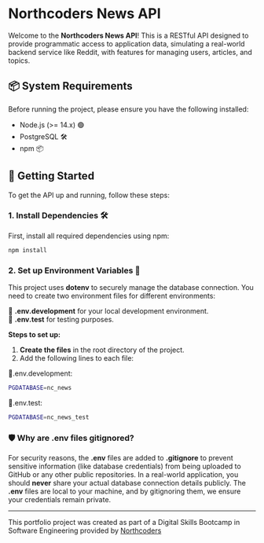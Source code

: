 # Northcoders News API

Welcome to the **Northcoders News API**! This is a RESTful API designed to provide programmatic access to application data, simulating a real-world backend service like Reddit, with features for managing users, articles, and topics.


## 📦 System Requirements

Before running the project, please ensure you have the following installed:

- Node.js (>= 14.x) 🟢
- PostgreSQL 🛠️
- npm 📦


## 🚀 Getting Started

To get the API up and running, follow these steps:


### 1. Install Dependencies 🛠️

First, install all required dependencies using npm:
```sh
npm install
```

### 2. Set up Environment Variables 🔑

This project uses <b>dotenv</b> to securely manage the database connection. You need to create two environment files for different environments:

🔹 <b>.env.development</b> for your local development environment.\
🔹 <b>.env.test</b> for testing purposes.

<b>Steps to set up:</b>
1. <b>Create the files</b> in the root directory of the project.
2. Add the following lines to each file:

🔹.env.development:
  ```sh
  PGDATABASE=nc_news
  ```

🔹.env.test:
```sh
PGDATABASE=nc_news_test
```

### 🛡️ Why are .env files gitignored?
For security reasons, the <b>.env</b> files are added to <b>.gitignore</b> to prevent sensitive information (like database credentials) from being uploaded to GitHub or any other public repositories. In a real-world application, you should <b>never</b> share your actual database connection details publicly. The <b>.env</b> files are local to your machine, and by gitignoring them, we ensure your credentials remain private.

---

This portfolio project was created as part of a Digital Skills Bootcamp in Software Engineering provided by [Northcoders](https://northcoders.com/)
